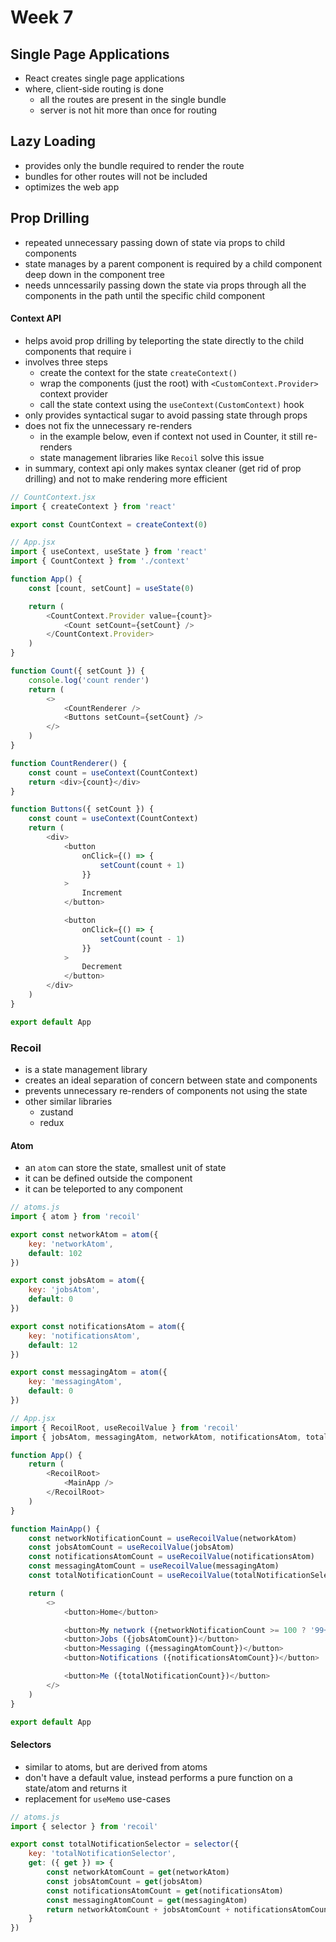 # Week 7

## Single Page Applications

-   React creates single page applications
-   where, client-side routing is done
    -   all the routes are present in the single bundle
    -   server is not hit more than once for routing

## Lazy Loading

-   provides only the bundle required to render the route
-   bundles for other routes will not be included
-   optimizes the web app

## Prop Drilling

-   repeated unnecessary passing down of state via props to child components
-   state manages by a parent component is required by a child component deep down in the component tree
-   needs unncessarily passing down the state via props through all the components in the path until the specific child component

#### Context API

-   helps avoid prop drilling by teleporting the state directly to the child components that require i
-   involves three steps
    -   create the context for the state `createContext()`
    -   wrap the components (just the root) with `<CustomContext.Provider>` context provider
    -   call the state context using the `useContext(CustomContext)` hook
-   only provides syntactical sugar to avoid passing state through props
-   does not fix the unnecessary re-renders
    -   in the example below, even if context not used in Counter, it still re-renders
    -   state management libraries like `Recoil` solve this issue
-   in summary, context api only makes syntax cleaner (get rid of prop drilling) and not to make rendering more efficient

```javascript
// CountContext.jsx
import { createContext } from 'react'

export const CountContext = createContext(0)

// App.jsx
import { useContext, useState } from 'react'
import { CountContext } from './context'

function App() {
    const [count, setCount] = useState(0)

    return (
        <CountContext.Provider value={count}>
            <Count setCount={setCount} />
        </CountContext.Provider>
    )
}

function Count({ setCount }) {
    console.log('count render')
    return (
        <>
            <CountRenderer />
            <Buttons setCount={setCount} />
        </>
    )
}

function CountRenderer() {
    const count = useContext(CountContext)
    return <div>{count}</div>
}

function Buttons({ setCount }) {
    const count = useContext(CountContext)
    return (
        <div>
            <button
                onClick={() => {
                    setCount(count + 1)
                }}
            >
                Increment
            </button>

            <button
                onClick={() => {
                    setCount(count - 1)
                }}
            >
                Decrement
            </button>
        </div>
    )
}

export default App
```

### Recoil

-   is a state management library
-   creates an ideal separation of concern between state and components
-   prevents unnecessary re-renders of components not using the state
-   other similar libraries
    -   zustand
    -   redux

#### Atom

-   an `atom` can store the state, smallest unit of state
-   it can be defined outside the component
-   it can be teleported to any component

```javascript
// atoms.js
import { atom } from 'recoil'

export const networkAtom = atom({
    key: 'networkAtom',
    default: 102
})

export const jobsAtom = atom({
    key: 'jobsAtom',
    default: 0
})

export const notificationsAtom = atom({
    key: 'notificationsAtom',
    default: 12
})

export const messagingAtom = atom({
    key: 'messagingAtom',
    default: 0
})

// App.jsx
import { RecoilRoot, useRecoilValue } from 'recoil'
import { jobsAtom, messagingAtom, networkAtom, notificationsAtom, totalNotificationSelector } from './atoms'

function App() {
    return (
        <RecoilRoot>
            <MainApp />
        </RecoilRoot>
    )
}

function MainApp() {
    const networkNotificationCount = useRecoilValue(networkAtom)
    const jobsAtomCount = useRecoilValue(jobsAtom)
    const notificationsAtomCount = useRecoilValue(notificationsAtom)
    const messagingAtomCount = useRecoilValue(messagingAtom)
    const totalNotificationCount = useRecoilValue(totalNotificationSelector)

    return (
        <>
            <button>Home</button>

            <button>My network ({networkNotificationCount >= 100 ? '99+' : networkNotificationCount})</button>
            <button>Jobs ({jobsAtomCount})</button>
            <button>Messaging ({messagingAtomCount})</button>
            <button>Notifications ({notificationsAtomCount})</button>

            <button>Me ({totalNotificationCount})</button>
        </>
    )
}

export default App
```

#### Selectors

-   similar to atoms, but are derived from atoms
-   don't have a default value, instead performs a pure function on a state/atom and returns it
-   replacement for `useMemo` use-cases

```javascript
// atoms.js
import { selector } from 'recoil'

export const totalNotificationSelector = selector({
    key: 'totalNotificationSelector',
    get: ({ get }) => {
        const networkAtomCount = get(networkAtom)
        const jobsAtomCount = get(jobsAtom)
        const notificationsAtomCount = get(notificationsAtom)
        const messagingAtomCount = get(messagingAtom)
        return networkAtomCount + jobsAtomCount + notificationsAtomCount + messagingAtomCount
    }
})
```
